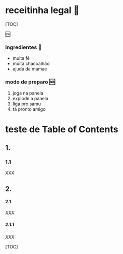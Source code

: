 # receitinha legal :nail_care:

[TOC]

 :sos:

### ingredientes :watermelon:

- muita fé
- muita chacoalhão
- ajuda da mamae

### modo de preparo :sos:

1. joga na panela
2. explode a panela
3. liga pro samu 
4. tá pronto amigo

# teste de Table of Contents

## 1.

### 1.1

XXX

## 2.

#### 2.1

_XXX_

##### 2.1.1

*XXX*



[^footnote ]: sim
[^footnote ]: affs 





[TOC]





 
